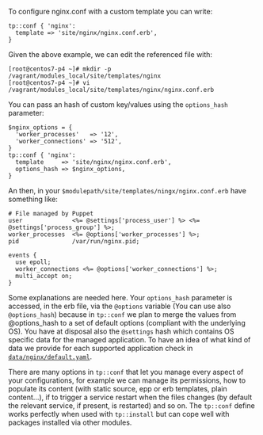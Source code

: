 



To configure nginx.conf with a custom template you can write:

    tp::conf { 'nginx':
      template => 'site/nginx/nginx.conf.erb',
    }

Given the above example, we can edit the referenced file with:

    [root@centos7-p4 ~]# mkdir -p /vagrant/modules_local/site/templates/nginx
    [root@centos7-p4 ~]# vi /vagrant/modules_local/site/templates/nginx/nginx.conf.erb


You can pass an hash of custom key/values using the ```options_hash``` parameter:

    $nginx_options = {
      'worker_processes'   => '12',
      'worker_connections' => '512',
    }
    tp::conf { 'nginx':
      template     => 'site/nginx/nginx.conf.erb',
      options_hash => $nginx_options,
    }

An then, in your ```$modulepath/site/templates/ningx/nginx.conf.erb``` have something like:

    # File managed by Puppet
    user              <%= @settings['process_user'] %> <%= @settings['process_group'] %>;
    worker_processes  <%= @options['worker_processes'] %>;
    pid               /var/run/nginx.pid;

    events {
      use epoll;
      worker_connections <%= @options['worker_connections'] %>;
      multi_accept on;
    }

Some explanations are needed here. Your ```options_hash``` parameter is accessed, in the erb file, via the ```@options``` variable (You can use also ```@options_hash```) because in ```tp::conf``` we plan to merge the values from @options_hash to a set of default options (compliant with the underlying OS).
You have at disposal also the ```@settings``` hash which contains OS specific data for the managed application. To have an idea of what kind of data we provide for each supported application check in [```data/nginx/default.yaml```](https://github.com/example42/puppet-tp/blob/master/data/nginx/default.yaml).


There are many options in ```tp::conf``` that let you manage every aspect of your configurations, for example we can manage its permissions, how to populate its content (with static source, epp or erb templates, plain content...), if to trigger a service restart when the files changes (by default the relevant service, if present, is restarted) and so on.
The ```tp::conf``` define works perfectly when used with ```tp::install``` but can cope well with packages installed via other modules.

